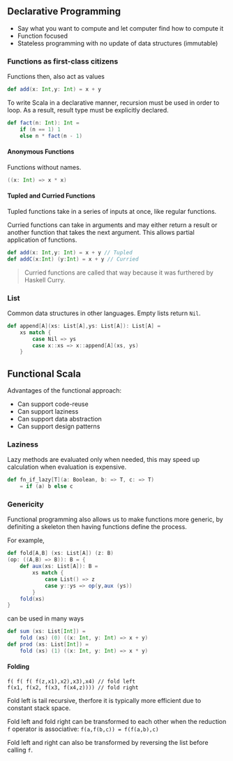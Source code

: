 ## Declarative Programming
* Say what you want to compute and let computer find how to compute it
* Function focused
* Stateless programming with no update of data structures (immutable)

### Functions as first-class citizens
Functions then, also act as values

```Scala
def add(x: Int,y: Int) = x + y
```

To write Scala in a declarative manner, recursion must be used in order to loop. As a result, result type must be explicitly declared.

```Scala
def fact(n: Int): Int =
    if (n == 1) 1
    else n * fact(n - 1)
```

#### Anonymous Functions
Functions without names.

```Scala
((x: Int) => x * x)
```

#### Tupled and Curried Functions
Tupled functions take in a series of inputs at once, like regular functions.

Curried functions can take in arguments and may either return a result or another function that takes the next argument. This allows partial application of functions.

```Scala
def add(x: Int,y: Int) = x + y // Tupled
def addC(x:Int) (y:Int) = x + y // Curried
```

> Curried functions are called that way because it was furthered by Haskell Curry.

### List
Common data structures in other languages. Empty lists return `Nil`.

```Scala
def append[A](xs: List[A],ys: List[A]): List[A] =
    xs match {
        case Nil => ys
        case x::xs => x::append[A](xs, ys)
    }
```

## Functional Scala

Advantages of the functional approach:
* Can support code-reuse
* Can support laziness
* Can support data abstraction
* Can support design patterns

### Laziness
Lazy methods are evaluated only when needed, this may speed up calculation when evaluation is expensive.

```Scala
def fn_if_lazy[T](a: Boolean, b: => T, c: => T)
    = if (a) b else c
```

### Genericity
Functional programming also allows us to make functions more generic, by definiting a skeleton then having functions define the process.

For example,
```Scala
def fold[A,B] (xs: List[A]) (z: B)
(op: ((A,B) => B)): B = {
    def aux(xs: List[A]): B =
        xs match {
            case List() => z
            case y::ys => op(y,aux (ys))
        }
    fold(xs)
}
```
can be used in many ways

```Scala
def sum (xs: List[Int]) =
    fold (xs) (0) ((x: Int, y: Int) => x + y)
def prod (xs: List[Int]) =
    fold (xs) (1) ((x: Int, y: Int) => x * y)
```

#### Folding
```
f( f( f( f(z,x1),x2),x3),x4) // fold left
f(x1, f(x2, f(x3, f(x4,z)))) // fold right
```

Fold left is tail recursive, therfore it is typically more efficient due to constant stack space.

Fold left and fold right can be transformed to each other when the reduction `f` operator is associative: `f(a,f(b,c)) = f(f(a,b),c)`

Fold left and right can also be transformed by reversing the list before calling `f`.